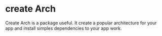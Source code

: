# create Arch

Create Arch is a package useful. It create a popular architecture for your app and install simples dependencies to your app work.